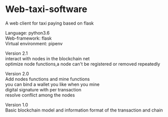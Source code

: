 # Web-taxi-software
A web client for taxi paying based on flask

Language: python3.6   
Web-framework: flask   
Virtual environment: pipenv   

Version 2.1   
interact with nodes in the blockchain net   
optimize node functions,a node can't be registered or removed repeatedly   
   
Version 2.0   
Add nodes functions and mine functions   
you can bind a wallet you like when you mine   
digital signature with per transaction   
resolve conflict among the nodes   
   
Version 1.0   
Basic blockchain model and information format of the transaction and chain
